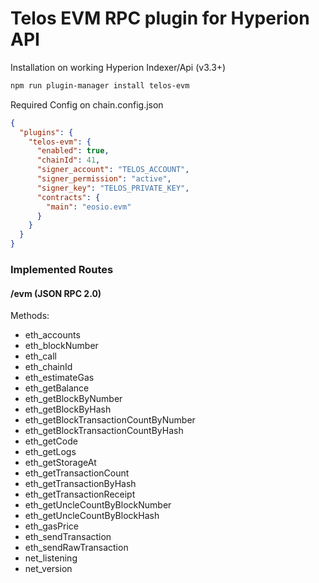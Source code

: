 # Telos EVM RPC plugin for Hyperion API

Installation on working Hyperion Indexer/Api (v3.3+)

```bash
npm run plugin-manager install telos-evm
```

Required Config on chain.config.json
```json
{
  "plugins": {
    "telos-evm": {
      "enabled": true,
      "chainId": 41,
      "signer_account": "TELOS_ACCOUNT",
      "signer_permission": "active",
      "signer_key": "TELOS_PRIVATE_KEY",
      "contracts": {
        "main": "eosio.evm"
      }
    }
  }
}
```

### Implemented Routes

#### /evm (JSON RPC 2.0)

Methods:
  - eth_accounts
  - eth_blockNumber
  - eth_call
  - eth_chainId
  - eth_estimateGas
  - eth_getBalance
  - eth_getBlockByNumber
  - eth_getBlockByHash
  - eth_getBlockTransactionCountByNumber
  - eth_getBlockTransactionCountByHash
  - eth_getCode
  - eth_getLogs
  - eth_getStorageAt
  - eth_getTransactionCount
  - eth_getTransactionByHash
  - eth_getTransactionReceipt
  - eth_getUncleCountByBlockNumber
  - eth_getUncleCountByBlockHash
  - eth_gasPrice
  - eth_sendTransaction
  - eth_sendRawTransaction
  - net_listening
  - net_version

